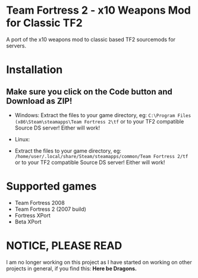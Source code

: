 # Team Fortress 2 - x10 Weapons Mod for Classic TF2
A port of the x10 weapons mod to classic based TF2 sourcemods for servers.

# Installation

## Make sure you click on the Code button and Download as ZIP!

- Windows: 
Extract the files to your game directory, eg: ``C:\Program Files (x86\Steam\steamapps\Team Fortress 2\tf`` or to your TF2 compatible Source DS server! Either will work!

- Linux:
- Extract the files to your game directory, eg: ``/home/user/.local/share/Steam/steamapps/common/Team Fortress 2/tf`` or to your TF2 compatible Source DS server! Either will work!

# Supported games
- Team Fortress 2008
- Team Fortress 2 (2007 build)
- Fortress XPort
- Beta XPort
  
# NOTICE, PLEASE READ
I am no longer working on this project as I have started on working on other projects in general, if you find this: **Here be Dragons.**
